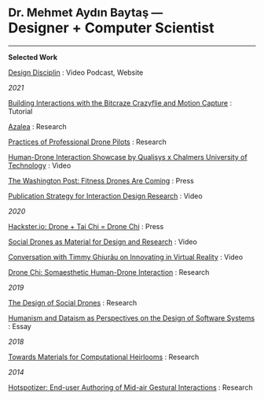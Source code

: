 <h1 class="lightweight">
<small>Dr. Mehmet Aydın Baytaş &mdash;</small><br>
<strong>Designer</strong> + <strong>Computer Scientist</strong>
</h1>

---

**Selected Work**

[Design Disciplin](https://www.designdisciplin.com/)
: Video Podcast, Website

*2021*

[Building Interactions with the Bitcraze Crazyflie and Motion Capture](https://www.baytas.net/crazyflie)
: Tutorial

[Azalea](https://www.baytas.net/research/pub/2021_CHI_Azalea.pdf)
: Research

[Practices of Professional Drone Pilots](https://www.baytas.net/research/pub/2021_CHI_Professional.pdf)
: Research

[Human-Drone Interaction Showcase by Qualisys x Chalmers University of Technology](https://www.youtube.com/watch?v=IVMFvLN44Ts)
: Video

[The Washington Post: Fitness Drones Are Coming](https://www.washingtonpost.com/science/drones-for-exercising/2021/04/16/c459c7fe-882d-11eb-82bc-e58213caa38e_story.html)
: Press

[Publication Strategy for Interaction Design Research](https://youtu.be/eoOrOZymdmg)
: Video

*2020*

[Hackster.io: Drone + Tai Chi = Drone Chi](https://www.hackster.io/news/drone-tai-chi-drone-chi-410521b6da65)
: Press

[Social Drones as Material for Design and Research](https://youtu.be/V3NFn936gzY)
: Video

[Conversation with Timmy Ghiurãu on Innovating in Virtual Reality](https://youtu.be/jMaEjm7L_wU)
: Video

[Drone Chi: Somaesthetic Human-Drone Interaction](research/pub/2020_CHI_Drone_Chi.pdf)
: Research

*2019*

[The Design of Social Drones](research/pub/2019_CHI_Drones.pdf)
: Research

[Humanism and Dataism as Perspectives on the Design of Software Systems](research/pub/2019_CHI_WS_HCML_Religion.pdf)
: Essay

*2018*

[Towards Materials for Computational Heirlooms](research/pub/2018_DIS_Heirlooms.pdf) 
: Research

*2014*

[Hotspotizer: End-user Authoring of Mid-air Gestural Interactions](research/pub/2014_NordiCHI_Hotspotizer.pdf)
: Research
